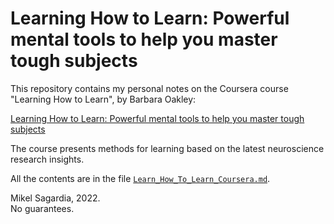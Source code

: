 # Learning How to Learn: Powerful mental tools to help you master tough subjects

This repository contains my personal notes on the Coursera course "Learning How to Learn", by Barbara Oakley:

[Learning How to Learn: Powerful mental tools to help you master tough subjects](https://www.coursera.org/learn/learning-how-to-learn)

The course presents methods for learning based on the latest neuroscience research insights.

All the contents are in the file [`Learn_How_To_Learn_Coursera.md`](Learn_How_To_Learn_Coursera.md).

Mikel Sagardia, 2022.  
No guarantees.
